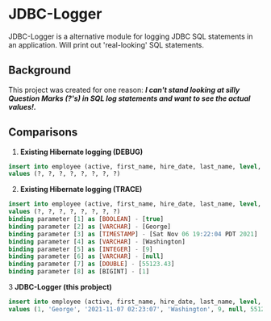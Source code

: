 # JDBC-Logger

JDBC-Logger is a alternative module for logging JDBC SQL statements in an application.  Will print out 'real-looking' SQL statements.

## Background
This project was created for one reason: ***I can't stand looking at silly Question Marks (?'s) in SQL log statements and want to see the actual values!.***

## Comparisons

1. **Existing Hibernate logging (DEBUG)**
```sql
insert into employee (active, first_name, hire_date, last_name, level, notes, salary, id) 
values (?, ?, ?, ?, ?, ?, ?, ?)
```
2. **Existing Hibernate logging (TRACE)**
```sql
insert into employee (active, first_name, hire_date, last_name, level, notes, salary, id) 
values (?, ?, ?, ?, ?, ?, ?, ?)
binding parameter [1] as [BOOLEAN] - [true]
binding parameter [2] as [VARCHAR] - [George]
binding parameter [3] as [TIMESTAMP] - [Sat Nov 06 19:22:04 PDT 2021]
binding parameter [4] as [VARCHAR] - [Washington]
binding parameter [5] as [INTEGER] - [9]
binding parameter [6] as [VARCHAR] - [null]
binding parameter [7] as [DOUBLE] - [55123.43]
binding parameter [8] as [BIGINT] - [1]
```
3 **JDBC-Logger (this probject)**
```sql
insert into employee (active, first_name, hire_date, last_name, level, notes, salary, id) 
values (1, 'George', '2021-11-07 02:23:07', 'Washington', 9, null, 55123.43, 1)
```
